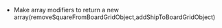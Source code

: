 <!-- - Import babel to make E6 import usable -->
<!-- - Test hit function within the Ship factory -->
<!-- - Implement addShipToBoardGrid -->
<!-- - Implement receiveAttackFromDom: 
Gameboards should have a receiveAttack function that takes a pair of coordinates, determines whether or not the attack hit a ship and then sends the ‘hit’ function to the correct ship, or records the coordinates of the missed shot.
 - Implement test -->
 <!-- - Debug findSHipIndexByName (returning -1) -->
 <!-- - Implement removeShipFromShipsArray -->
 <!-- - Test isPlayerDefeated -->

 
 - Make array modifiers to return a new array(removeSquareFromBoardGridObject,addShipToBoardGridObject)